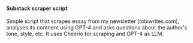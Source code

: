 
#### Substack scraper script
Simple script that scrapes essay from my newsletter (tobiwrites.com), analyses its contnent using GPT-4 and asks questions about the author's tone, style, etc. It uses Cheerio for scraping and GPT-4 as LLM. 
